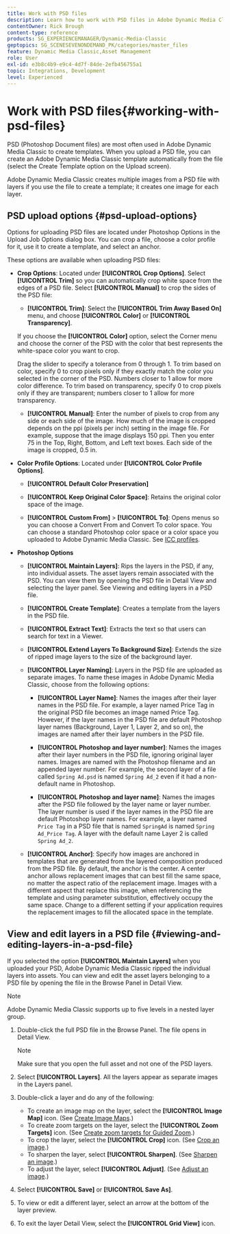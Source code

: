 ```yaml
---
title: Work with PSD files
description: Learn how to work with PSD files in Adobe Dynamic Media Classic.
contentOwner: Rick Brough
content-type: reference
products: SG_EXPERIENCEMANAGER/Dynamic-Media-Classic
geptopics: SG_SCENESEVENONDEMAND_PK/categories/master_files
feature: Dynamic Media Classic,Asset Management
role: User
exl-id: e3b8c4b9-e9c4-4d7f-84de-2efb456755a1
topic: Integrations, Development
level: Experienced
---
```

# Work with PSD files{#working-with-psd-files}

<!--   USED TO BE AN OPTION UNDER COLOR PROFILE OPTIONS * **Convert To sRGB (default)**: Converts to sRGB (Standard Red Green Blue). sRGB is the recommended color space for displaying images on Web pages. -->

PSD (Photoshop Document files) are most often used in Adobe Dynamic Media Classic to create templates. When you upload a PSD file, you can create an Adobe Dynamic Media Classic template automatically from the file (select the Create Template option on the Upload screen).

Adobe Dynamic Media Classic creates multiple images from a PSD file with layers if you use the file to create a template; it creates one image for each layer.

## PSD upload options {#psd-upload-options}

Options for uploading PSD files are located under Photoshop Options in the Upload Job Options dialog box. You can crop a file, choose a color profile for it, use it to create a template, and select an anchor.

These options are available when uploading PSD files:

* **Crop Options**: Located under **[!UICONTROL Crop Options]**. Select **[!UICONTROL Trim]** so you can automatically crop white space from the edges of a PSD file. Select **[!UICONTROL Manual]** to crop the sides of the PSD file:

    * **[!UICONTROL Trim]**: Select the **[!UICONTROL Trim Away Based On]** menu, and choose **[!UICONTROL Color]** or **[!UICONTROL Transparency]**.

    If you choose the **[!UICONTROL Color]** option, select the Corner menu and choose the corner of the PSD with the color that best represents the white-space color you want to crop.

    Drag the slider to specify a tolerance from 0 through 1. To trim based on color, specify 0 to crop pixels only if they exactly match the color you selected in the corner of the PSD. Numbers closer to 1 allow for more color difference. To trim based on transparency, specify 0 to crop pixels only if they are transparent; numbers closer to 1 allow for more transparency.

    * **[!UICONTROL Manual]**: Enter the number of pixels to crop from any side or each side of the image. How much of the image is cropped depends on the ppi (pixels per inch) setting in the image file. For example, suppose that the image displays 150 ppi. Then you enter 75 in the Top, Right, Bottom, and Left text boxes. Each side of the image is cropped, 0.5 in.

* **Color Profile Options**: Located under **[!UICONTROL Color Profile Options]**.

    * **[!UICONTROL Default Color Preservation]**

    * **[!UICONTROL Keep Original Color Space]**: Retains the original color space of the image.

    * **[!UICONTROL Custom From]** > **[!UICONTROL To]**: Opens menus so you can choose a Convert From and Convert To color space. You can choose a standard Photoshop color space or a color space you uploaded to Adobe Dynamic Media Classic. See [ICC profiles](/help/using/icc-profiles.md).

* **Photoshop Options**

    * **[!UICONTROL Maintain Layers]**: Rips the layers in the PSD, if any, into individual assets. The asset layers remain associated with the PSD. You can view them by opening the PSD file in Detail View and selecting the layer panel. See Viewing and editing layers in a PSD file.

    * **[!UICONTROL Create Template]**: Creates a template from the layers in the PSD file.

    * **[!UICONTROL Extract Text]**: Extracts the text so that users can search for text in a Viewer.

    * **[!UICONTROL Extend Layers To Background Size]**: Extends the size of ripped image layers to the size of the background layer.

    * **[!UICONTROL Layer Naming]**: Layers in the PSD file are uploaded as separate images. To name these images in Adobe Dynamic Media Classic, choose from the following options:

        * **[!UICONTROL Layer Name]**: Names the images after their layer names in the PSD file. For example, a layer named Price Tag in the original PSD file becomes an image named Price Tag. However, if the layer names in the PSD file are default Photoshop layer names (Background, Layer 1, Layer 2, and so on), the images are named after their layer numbers in the PSD file. <!-- not their default layer names -->

        * **[!UICONTROL Photoshop and layer number]**: Names the images after their layer numbers in the PSD file, ignoring original layer names. Images are named with the Photoshop filename and an appended layer number. For example, the second layer of a file called `Spring Ad.psd` is named `Spring Ad_2` even if it had a non-default name in Photoshop.

        * **[!UICONTROL Photoshop and layer name]**: Names the images after the PSD file followed by the layer name or layer number. The layer number is used if the layer names in the PSD file are default Photoshop layer names. For example, a layer named `Price Tag` in a PSD file that is named `SpringAd` is named `Spring Ad_Price Tag`. A layer with the default name Layer 2 is called `Spring Ad_2`.

    * **[!UICONTROL Anchor]**: Specify how images are anchored in templates that are generated from the layered composition produced from the PSD file. By default, the anchor is the center. A center anchor allows replacement images that can best fill the same space, no matter the aspect ratio of the replacement image. Images with a different aspect that replace this image, when referencing the template and using parameter substitution, effectively occupy the same space. Change to a different setting if your application requires the replacement images to fill the allocated space in the template.

## View and edit layers in a PSD file {#viewing-and-editing-layers-in-a-psd-file}

If you selected the option **[!UICONTROL Maintain Layers]** when you uploaded your PSD, Adobe Dynamic Media Classic ripped the individual layers into assets. You can view and edit the asset layers belonging to a PSD file by opening the file in the Browse Panel in Detail View.

>[!NOTE]
>
>Adobe Dynamic Media Classic supports up to five levels in a nested layer group.

1. Double-click the full PSD file in the Browse Panel. The file opens in Detail View.

    >[!NOTE]
    >
    >Make sure that you open the full asset and not one of the PSD layers.

1. Select **[!UICONTROL Layers]**. All the layers appear as separate images in the Layers panel.
1. Double-click a layer and do any of the following:

    * To create an image map on the layer, select the **[!UICONTROL Image Map]** icon. (See [Create Image Maps](creating-image-maps.md#creating_image_maps).)
    * To create zoom targets on the layer, select the **[!UICONTROL Zoom Targets]** icon. (See [Create zoom targets for Guided Zoom](creating-zoom-targets-guided-zoom.md#creating_zoom_targets_for_guided_zoom).)
    * To crop the layer, select the **[!UICONTROL Crop]** icon. (See [Crop an image](cropping-image.md#cropping_an_image).)
    * To sharpen the layer, select **[!UICONTROL Sharpen]**. (See [Sharpen an image](sharpening-image.md#sharpening_an_image).)
    * To adjust the layer, select **[!UICONTROL Adjust]**. (See [Adjust an image](adjusting-image.md#adjusting_an_image).)

1. Select **[!UICONTROL Save]** or **[!UICONTROL Save As]**.
1. To view or edit a different layer, select an arrow at the bottom of the layer preview.
1. To exit the layer Detail View, select the **[!UICONTROL Grid View]** icon.
